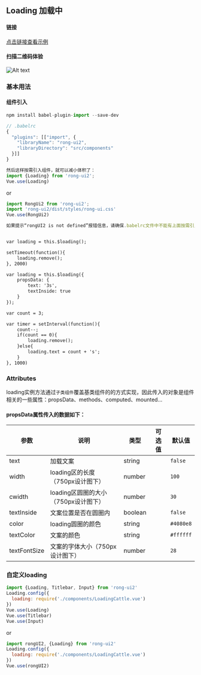 ## Loading 加载中


#### 链接

[点击链接查看示例](https://rong360.github.io/rong-ui2/demo/index.html#/) 

#### 扫描二维码体验

![Alt text](https://static.rong360.com/upload/png/52/2b/522b2db3748056c80e21fda4921c8123.png)


### 基本用法

#### 组件引入

```js
npm install babel-plugin-import --save-dev

// .babelrc
{
  "plugins": [["import", {
    "libraryName": "rong-ui2",
    "libraryDirectory": "src/components"
  }]]
}

然后这样按需引入组件，就可以减小体积了：
import {Loading} from 'rong-ui2';
Vue.use(Loading)
```
or
```js
import RongUi2 from 'rong-ui2';
import 'rong-ui2/dist/styles/rong-ui.css'
Vue.use(RongUi2)

如果提示“rongUI2 is not defined”报错信息，请确保.babelrc文件中不能有上面按需引入的配置
```

```html

var loading = this.$loading();

setTimeout(function(){
    loading.remove();
}, 2000)

```

```html
var loading = this.$loading({
	propsData: {
		text: '3s',
		textInside: true
	}
});

var count = 3;

var timer = setInterval(function(){
	count--;
	if(count == 0){
		loading.remove();
	}else{
		loading.text = count + 's';
	}
}, 1000)
```

### Attributes

loading实例方法通过`子类组件`覆盖基类组件的的方式实现，因此传入的对象是组件相关的一些属性：propsData、methods、computed、mounted...

#### propsData属性传入的数据如下：

| 参数      | 说明    | 类型      | 可选值       | 默认值   |
|---------- |-------- |---------- |-------------  |-------- |
| text  | 加载文案    | string   |   | `false` |
| width  | loading区的长度（750px设计图下）    | number   |  | `100` |
| cwidth  | loading区圆圈的大小（750px设计图下）    | number   |  | `30` |
| textInside  | 文案位置是否在圆圈内    | boolean   |  | `false` |
| color  | loading圆圈的颜色    | string   |  | `#4080e8` |
| textColor  | 文案的颜色   | string   |  | `#ffffff` |
| textFontSize  | 文案的字体大小（750px设计图下）    | number   |  | `28` |


### 自定义loading
```js
import {Loading, Titlebar, Input} from 'rong-ui2'
Loading.config({
  loading: require('./components/LoadingCattle.vue')
})
Vue.use(Loading)
Vue.use(Titlebar)
Vue.use(Input)
```
or
```js
import rongUI2, {Loading} from 'rong-ui2'
Loading.config({
  loading: require('./components/LoadingCattle.vue')
})
Vue.use(rongUI2)
```
 
